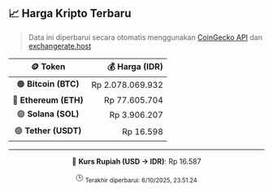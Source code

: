 

<!-- HARGA_KRIPTO -->
## 📈 Harga Kripto Terbaru

> Data ini diperbarui secara otomatis menggunakan [CoinGecko API](https://www.coingecko.com/) dan [exchangerate.host](https://exchangerate.host/)

<div align="center">

| 🪙 Token | 💰 Harga (IDR) |
|:------:|---------------:|
| 🟠 **Bitcoin (BTC)**   | Rp 2.078.069.932 |
| 🔵 **Ethereum (ETH)**  | Rp 77.605.704 |
| 🟣 **Solana (SOL)**    | Rp 3.906.207 |
| 🟢 **Tether (USDT)**   | Rp 16.598 |

---

💱 **Kurs Rupiah (USD → IDR)**: Rp 16.587

🕒 <sub>Terakhir diperbarui: 6/10/2025, 23.51.24</sub>

</div>
<!-- /HARGA_KRIPTO -->